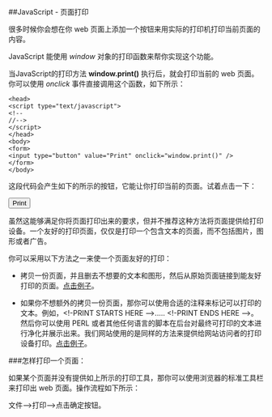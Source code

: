 ##JavaScript - 页面打印

很多时候你会想在你 web 页面上添加一个按钮来用实际的打印机打印当前页面的内容。

JavaScript 能使用 *window* 对象的打印函数来帮你实现这个功能。

当JavaScript的打印方法 **window.print()** 执行后，就会打印当前的 web 页面。
你可以使用 *onclick* 事件直接调用这个函数，如下所示：

    <head>
    <script type="text/javascript">
    <!--
    //-->
    </script>
    </head>
    <body>
    <form>
    <input type="button" value="Print" onclick="window.print()" />
    </form>
    </body>

这段代码会产生如下的所示的按钮，它能让你打印当前的页面。试着点击一下：
<head>
<script type="text/javascript">
<!--
//-->
</script>
</head>
<body>
<form>
<input type="button" value="Print" onclick="window.print()" />
</form>
</body>

虽然这能够满足你将页面打印出来的要求，但并不推荐这种方法将页面提供给打印设备。一个友好的打印页面，仅仅是打印一个包含文本的页面，而不包括图片，图形或者广告。

你可以采用以下方法之一来使一个页面友好的打印：

- 拷贝一份页面，并且删去不想要的文本和图形，然后从原始页面链接到能友好打印的页面。[点击例子](http://www.tutorialspoint.com/javascript/printfriendly.htm)。

- 如果你不想额外的拷贝一份页面，那你可以使用合适的注释来标记可以打印的文本。例如，<!-PRINT STARTS HERE -->..... <!-PRINT ENDS HERE -->。然后你可以使用 PERL 或者其他任何语言的脚本在后台对最终可打印的文本进行净化并展示出来。我们网站使用的是同样的方法来提供给网站访问者的打印设备打印。[点击例子](http://www.tutorialspoint.com/cgi-bin/printversion.cgi?tutorial=javascript&file=javascript_page_printing.htm)。

###怎样打印一个页面：

如果某个页面并没有提供如上所示的打印工具，那你可以使用浏览器的标准工具栏来打印出 web 页面。操作流程如下所示：

文件-->打印-->点击确定按钮。
